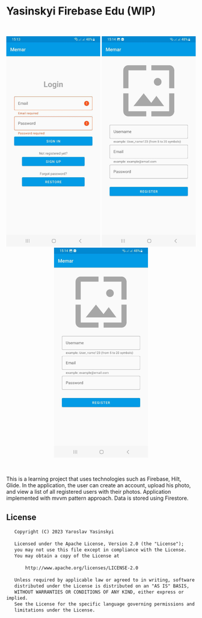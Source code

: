 # Yasinskyi Firebase Edu (WIP)

<br>
<p align="center">
    <img src="screenshots/screen1.jpg" width="250"/>
    <img src="screenshots/screen2.jpg" width="250"/>
    <img src="screenshots/screen3.jpg" width="250"/>
</p>
<br>

This is a learning project that uses technologies such as Firebase, Hilt, Glide.
In the application, the user can create an account, upload his photo, and view a list of all registered users with their photos.
Application implemented with mvvm pattern approach.
Data is stored using Firestore.

## License
```
   Copyright (C) 2023 Yaroslav Yasinskyi

   Licensed under the Apache License, Version 2.0 (the "License");
   you may not use this file except in compliance with the License.
   You may obtain a copy of the License at

       http://www.apache.org/licenses/LICENSE-2.0

   Unless required by applicable law or agreed to in writing, software
   distributed under the License is distributed on an "AS IS" BASIS,
   WITHOUT WARRANTIES OR CONDITIONS OF ANY KIND, either express or implied.
   See the License for the specific language governing permissions and
   limitations under the License.
```